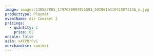 ```yaml
---
image: images/130527805_1797679997056581_6920616139428073136_n.jpg
producttype: Playmat
eventName: Air Comiket 2
pricings:
  - quantity: 1
    price: 65
onsale: false
asin: xATPBrPv1
merchandise: comiket
---
```

